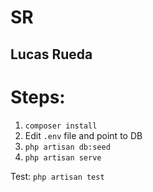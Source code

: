 # SR
## Lucas Rueda

# Steps:
1. `composer install`
2. Edit `.env` file and point to DB
3. `php artisan db:seed`
4. `php artisan serve`

Test:
`php artisan test`
